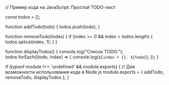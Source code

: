 // Пример кода на JavaScript: Простой TODO-лист

const todos = [];

function addTodo(todo) {
  todos.push(todo);
}

function removeTodo(index) {
  if (index >= 0 && index < todos.length) {
    todos.splice(index, 1);
  }
}

function displayTodos() {
  console.log("Список TODO:");
  todos.forEach((todo, index) => {
    console.log(`${index + 1}. ${todo}`);
  });
}

if (typeof module !== 'undefined' && module.exports) {
  // Для возможности использования кода в Node.js
  module.exports = {
    addTodo,
    removeTodo,
    displayTodos
  };
}
